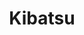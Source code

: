 ---
layout: place
title: "Kibatsu"
permalink: /california/san-francisco/kibatsu.html
stateAbbr: CA
stateName: California
cityName: San Francisco
seo:
  name: "Kibatsu"
  type: Restaurant
  links: https://www.kibatsusushi.com/
description: "Kibatsu serves delicious sushi in San Francisco, California. Try fresh Japanese dishes for a great dining experience. Available for takeout, delivery, and dinner."
place_id: ChIJ_6lGs5OBhYARMZbrb4T5Os4
photos:
  - name: >-
      places/ChIJ_6lGs5OBhYARMZbrb4T5Os4/photos/AeeoHcKpg-s-0hcfQpTYwKMuSaXHVBLbfFK2izO3EBcjaJizgIECLfgIflTRfcsfAIx9t2jvZJ1sn7TDZQ8a4BeF9344QAwpgPbHxs_S4KFrNOqAcqeC7YN01xefAYOeYr7SaAOCeznrUC_8kkxwMZK0a3KHOzkWgUcZg2v3IGLL4ElPFZWaOBTB5x43QTGbVMeGG_zvqJnel2l2MxlXzBdklWZt2FIpdvgSpg02yTkrsU9FbEzN28BHjaY67gHn4BohuMj-dhzmbDw6etnKkAhH640h7rkhfbdKfKHGxYrR3AjNdWdkRPqNMGKLovEMCxOCRLjGDlM47rEngxZTx1sm-tbkjyYDyitxhMMCMD5oimwlO6LcoQm7wARoJUgGrwHh3sqilZCzoqNZM3lqXkX22YUDWOv5OmxhD1ZxCvOJfqK6LfFD
    widthPx: 3024
    heightPx: 4032
    authorAttributions:
      - displayName: Seulgi Kim
        uri: https://maps.google.com/maps/contrib/115461098368567376433
        photoUri: >-
          https://lh3.googleusercontent.com/a-/ALV-UjUA0UHtfAm4sfCqLSMxgtBRqazsTR-YdAQfFikYbq1Xx2y8upc-=s100-p-k-no-mo
    flagContentUri: >-
      https://www.google.com/local/imagery/report/?cb_client=maps_api_places.places_api&image_key=!1e10!2sCIHM0ogKEICAgMCItN7JpQE&hl=en-US
    googleMapsUri: >-
      https://www.google.com/maps/place//data=!3m4!1e2!3m2!1sCIHM0ogKEICAgMCItN7JpQE!2e10!4m2!3m1!1s0x80858193b346a9ff:0xce3af9846feb9631
  - name: >-
      places/ChIJ_6lGs5OBhYARMZbrb4T5Os4/photos/AeeoHcJTNJZuWwlDZWvfIeM3JgOuXudJwVRo68R5rzdeFX8mrPVMLFtGTIJJupO5rezcUhELM-YF0tl2nOw9ZYXIVocZfvKMwxqnCS3RCTKF3C8Qjlq8AXdtMivmeSuLSUN6FHTHOGLa3lewksn4pDKWBs-2heM3hWtESmqtvp3bni87nXfPDUr7ig-d1MJK52zU7bfueS7gtGngfrTfU6njNv-YkRDGaX36exU0hA2hDaXCg7dUDkjj8a-84YG5X7-as6-mx_us2Q6PmjFZnSI6ghjVfXFUg9DNZkmyxB-1JLjQJx_LS5-XTskcb-ktyoAk1jw1buxMrzKu6B9N4qvrdPqGnS5FILmqjXUqg5EdxQASBhuAq1pujUxNkMLEn3fdkuc6oPr-Uz5lQp90IxXzItf4UxXLHo-NZx7cLl90yPJr3xGC
    widthPx: 4032
    heightPx: 3024
    authorAttributions:
      - displayName: Shannon Thomson
        uri: https://maps.google.com/maps/contrib/109929816561140356864
        photoUri: >-
          https://lh3.googleusercontent.com/a-/ALV-UjX-KZAY6N9bde4MF2DMFs5-uxyr31VkWG7Yy7YT8MuGX9rXygroVA=s100-p-k-no-mo
    flagContentUri: >-
      https://www.google.com/local/imagery/report/?cb_client=maps_api_places.places_api&image_key=!1e10!2sCIHM0ogKEICAgIDa2N6ipQE&hl=en-US
    googleMapsUri: >-
      https://www.google.com/maps/place//data=!3m4!1e2!3m2!1sCIHM0ogKEICAgIDa2N6ipQE!2e10!4m2!3m1!1s0x80858193b346a9ff:0xce3af9846feb9631
  - name: >-
      places/ChIJ_6lGs5OBhYARMZbrb4T5Os4/photos/AeeoHcIfX1qD1a3Fa2NM0w3qOXqZ_R2iotCGzey70ZMsyIsVwe_Vru973srdFs0ivboW0AYE3AgKbcgHj3r_8Q2L4cjinIlnkyKeGntKIIhZH0RmcE54csNqwWomHND87PmfzQ_TK5lB6HHZEq0qrKyokPYrQMAWMJx_6BQ_AJrk5PqTcW-Ck4VugidFc1rwfWpHoLsXmfVR_cPMZNH3w6Pxnh9MptHFxJEX9EbfR-Urvg8Anjj7fINn1zY-1fyM5WJicUaLVip5yGyOPfUKGz_wvp8xq60-XNJtbVQ3OFp6VIU3ELncT-_vy4wJehFImA4V2H8X3vMVD0RV9Ff2eKYXE0MoJBqtLNeMnAsfavquWG1OCgOycH1r4u5fK3vV1BeXxpk1WiD_Wonvxhun2TfXEyiidBd15CjFHWazy7w3_49Qvw
    widthPx: 3024
    heightPx: 4032
    authorAttributions:
      - displayName: Seulgi Kim
        uri: https://maps.google.com/maps/contrib/115461098368567376433
        photoUri: >-
          https://lh3.googleusercontent.com/a-/ALV-UjUA0UHtfAm4sfCqLSMxgtBRqazsTR-YdAQfFikYbq1Xx2y8upc-=s100-p-k-no-mo
    flagContentUri: >-
      https://www.google.com/local/imagery/report/?cb_client=maps_api_places.places_api&image_key=!1e10!2sCIHM0ogKEICAgMCItN7JVQ&hl=en-US
    googleMapsUri: >-
      https://www.google.com/maps/place//data=!3m4!1e2!3m2!1sCIHM0ogKEICAgMCItN7JVQ!2e10!4m2!3m1!1s0x80858193b346a9ff:0xce3af9846feb9631
  - name: >-
      places/ChIJ_6lGs5OBhYARMZbrb4T5Os4/photos/AeeoHcIt8NYObYTkWzVWrPAyWaHfsMP2EIjuDXH1D05jgMFhZ3XcZjSNMS1UnNQL94bewf6ckDz42IqI7oOuum3xuH5I9sVezQmXL2bj-K9Hbp4wBOVoSPipdpN4OeGV9Lwq5ySfqTQ-aaHL6EgGW8g_PFjmaJiN3Zp4CpjchJsaO4WNBZgU1-AFC8kwnqnJHybcqiUQIr2x5nZqUUGj0kOw7VxDGk4kNy6c2XAeBD_2Hcvij6UONQiJ5qY68lCA0SJz32rCOgWaY6g2jrLuShYvmPCp1CM-fdyjlWZCpNrrnzxvLoXRITuIcJg5Xg2V_NCMNcJZHlaiaPstxJCHbqVQrvg3_LBh_6N1uPZ7C4iE5Zpt5eVBsU8qr_2M7MImFwpdZKcSOi2j6JxRzDy3C7-XcOhnfo2d8B-4WkCIEpTlqWPmarU1
    widthPx: 3024
    heightPx: 4032
    authorAttributions:
      - displayName: Seulgi Kim
        uri: https://maps.google.com/maps/contrib/115461098368567376433
        photoUri: >-
          https://lh3.googleusercontent.com/a-/ALV-UjUA0UHtfAm4sfCqLSMxgtBRqazsTR-YdAQfFikYbq1Xx2y8upc-=s100-p-k-no-mo
    flagContentUri: >-
      https://www.google.com/local/imagery/report/?cb_client=maps_api_places.places_api&image_key=!1e10!2sCIHM0ogKEICAgMCItN7JlQE&hl=en-US
    googleMapsUri: >-
      https://www.google.com/maps/place//data=!3m4!1e2!3m2!1sCIHM0ogKEICAgMCItN7JlQE!2e10!4m2!3m1!1s0x80858193b346a9ff:0xce3af9846feb9631
  - name: >-
      places/ChIJ_6lGs5OBhYARMZbrb4T5Os4/photos/AeeoHcIPzmlICV3Lh1FTRG7EjNeHKDQ25YcbGAUucijdHoD8PP-DRldDJvPGvMQeNMgdCRaH3ViKCqzY4HOplqiMHT2Hxe4eljJKeavGg_hyFut5EhtN8_j1IAxg9xNBX_zi3QPvQTuxPDDsfoNLZGAqQgx82Hr-m19s8bnKVfl7MNSmRfJfjBWNBpNPQSy8AuLf931qZRkVj_niV53tDpbSP6VFzoQ-b9y5GMovzO_zMQlfY_yQWe9YqM95hNNt1r5_DeXPDKERu8tZjXG0FjXly54i2pp215JxaJaRC2Y7jBWrOLZwqbETIFkRxlI1vCq2JCN3rLPS2xVTkQwqFTBqxNM0k8RQfDSPZb3l6VnsWjhEAC026BWElYMxmrrF6yHMMamOHBwe-gZpKLkQvo6Phae8Oz6hoVBEgVqRTwkzYNrMqN_E
    widthPx: 3024
    heightPx: 4032
    authorAttributions:
      - displayName: Douglas and Anita Scribner
        uri: https://maps.google.com/maps/contrib/105843526320843140438
        photoUri: >-
          https://lh3.googleusercontent.com/a-/ALV-UjUZzvA82NgBXAynrdiylDYlBZCl0m_ViNahPmEffaCffBjHJMvG=s100-p-k-no-mo
    flagContentUri: >-
      https://www.google.com/local/imagery/report/?cb_client=maps_api_places.places_api&image_key=!1e10!2sCIHM0ogKEICAgMDgzoaA2QE&hl=en-US
    googleMapsUri: >-
      https://www.google.com/maps/place//data=!3m4!1e2!3m2!1sCIHM0ogKEICAgMDgzoaA2QE!2e10!4m2!3m1!1s0x80858193b346a9ff:0xce3af9846feb9631
  - name: >-
      places/ChIJ_6lGs5OBhYARMZbrb4T5Os4/photos/AeeoHcKwMeAu5Ug2lzSsuddx8iDr51QQB5fDvsOL5OJUAg5AW0Gaq5-MMZ4tAgoRG18RDOvbuogrPLUPRJmwcdJ9tp8huyIy2r2BKZm4FsYGTbV9j3Wh0YD4lmvRb5CRzqaG4fzbEWexSX1KJLDdNUPcYY2xY61aSA8OPa6vdfjIN2uVKZA8_T7fKOKzQWMME_hcl_dEgBFlu-SlsxdPvzivyzWrA_F7kxWXoKLw3eeCUlMXAfXpkQxIniAA_PHEw63ILqoVjy7ViVyhRdfKCnGw78g7gH0sPJ54x5cAT4RL7ryt3gOQU2vSLYVvMpW1YychfNddxTMmxpp-8r2Yn3GODMz4MDgxTkYJJ_qDU5II2NBeX9r9UYgX2qVpLLwpVxx8LNZsbj_RgpmkPjfniOese-5IFkjOjIfxP_q6jObLTKUZBA
    widthPx: 3024
    heightPx: 4032
    authorAttributions:
      - displayName: Jamie Li
        uri: https://maps.google.com/maps/contrib/110752520170306754861
        photoUri: >-
          https://lh3.googleusercontent.com/a-/ALV-UjURuO-V_R2BAMq8h4T4MgX-Ny4sQ8CBKULZwaapIj8IhxpedBm_=s100-p-k-no-mo
    flagContentUri: >-
      https://www.google.com/local/imagery/report/?cb_client=maps_api_places.places_api&image_key=!1e10!2sCIHM0ogKEICAgID7_Ne3Uw&hl=en-US
    googleMapsUri: >-
      https://www.google.com/maps/place//data=!3m4!1e2!3m2!1sCIHM0ogKEICAgID7_Ne3Uw!2e10!4m2!3m1!1s0x80858193b346a9ff:0xce3af9846feb9631
  - name: >-
      places/ChIJ_6lGs5OBhYARMZbrb4T5Os4/photos/AeeoHcJ46ugzfE3hvnKBQit3IQYSi9ShUb6JkHzXf0_Y50VY9tCfJx9WVSrwntIHFoVg3zaAwlhbP8I_iN9yCq9-PyBNS-UJYL7D3Zt_G_6-MOTp2FW0xYRYE2Iv_MJXJUGLpZLsud-ZX7tpWwzn-lF2OF4cXzserHa0Kkdw9Lam4P4oMbDhuySsdUijX-pXvRZXXW2tfnjJzkc2r_7ZNdfy8Xn69wBwNLRYUPldOBvxgUFPZnVwsvNNJcHvCJyFZn0NZvUHBVHnaScdNYlUZA8P7XxGC9BTezNc_tfmEySOHaHAN1VxJUK-Q1aNhVZgueEWWqYVesDFFgTTV-TIm4uAZRgASkKaMru2nKIXwsBtAsQSnW320tbXE2w2FW2dLEt0nkcgVvCSXuffcdRqyn5YyjrtOm6eSVB0J_ZgoH_lsRHXUA
    widthPx: 3600
    heightPx: 4800
    authorAttributions:
      - displayName: ayush kalani
        uri: https://maps.google.com/maps/contrib/104431593662302929240
        photoUri: >-
          https://lh3.googleusercontent.com/a-/ALV-UjUl87MXaBoKVCghSNlXZZTzBrMJx3c329RGyqLscBxl324jlEdHKQ=s100-p-k-no-mo
    flagContentUri: >-
      https://www.google.com/local/imagery/report/?cb_client=maps_api_places.places_api&image_key=!1e10!2sCIHM0ogKEICAgICdjfj1RQ&hl=en-US
    googleMapsUri: >-
      https://www.google.com/maps/place//data=!3m4!1e2!3m2!1sCIHM0ogKEICAgICdjfj1RQ!2e10!4m2!3m1!1s0x80858193b346a9ff:0xce3af9846feb9631
  - name: >-
      places/ChIJ_6lGs5OBhYARMZbrb4T5Os4/photos/AeeoHcKvVs3OTnGNnjcBJm6JjDE-VydYt8N0CqGdnxkvQBFfjQOsZca_q4_DPQLB3fUk59FSdbKwWagcEk7aSgv_px4O6Ms2Caypm5e2A3qiKRJs4pYpHjpKIeNfzLuuywHTlX09JcHHQYaKazx6tvbMD-CdVtkK0JovOrZlxmrDpKEF8ub-N_b6_UFH7C3hLFCwfNWzOLJG9S0cG-_nui66mhA6UOFlTj5EiOvTCr_o_nggc57L_gTpLnMICjQ1Mj1ChJscWIe6ZuPoxoOYSo_cgVrzniwelx04W5l8TwoNP5-l_4MIdfxb6QjVtINcR2CUKveEBPLMubhkOfNwh215C9m_NEoaHvDdl8LRse7JdwZn9j292Iipfc7mw3Umc0WHFYqBcS4Gw26ldueHWpofwTZ_UrmSwFjws0V7j0X_bWQwRg
    widthPx: 3024
    heightPx: 4032
    authorAttributions:
      - displayName: Marisa C
        uri: https://maps.google.com/maps/contrib/104284091861518911089
        photoUri: >-
          https://lh3.googleusercontent.com/a/ACg8ocKau959tkPs1LHwY1zSG6X7MLPkYTweGL0dVdQuhWG4pUxg2w=s100-p-k-no-mo
    flagContentUri: >-
      https://www.google.com/local/imagery/report/?cb_client=maps_api_places.places_api&image_key=!1e10!2sCIHM0ogKEICAgIDF346oXg&hl=en-US
    googleMapsUri: >-
      https://www.google.com/maps/place//data=!3m4!1e2!3m2!1sCIHM0ogKEICAgIDF346oXg!2e10!4m2!3m1!1s0x80858193b346a9ff:0xce3af9846feb9631
  - name: >-
      places/ChIJ_6lGs5OBhYARMZbrb4T5Os4/photos/AeeoHcKPppMXwjeJ3aF1LzOL2mRFGh0pDdjp8y19z-YAs73GZaTrsVtTCVvJFKbJr8UKmoDvxY0OiT-R70vHF1Up2y5CqHaW8yPlQBeemocGeoF3URyny-SqFR3Ao8NZ46UJeihRXtur0vJ31TV3jay-vazvKm7psAqm4eyEUt_YDLqVcuR9tDEU7Ky1LbmZ0MS5dVIRo9Md4YGuU70ITFU6qYTG8y74vwJLO_UmOkyzKJhc0X0bjBeNUNeu6vUfNprn5wlxP426Af61_VdpfmfDe_Si_LuRLveEAungalo1cHL8T0X6SGZx5MVL3eLT6PQA4R5pBsSqofroMJUPv8HoVrR3O2CM6T43SvKNIYtTVxtYqbg57SCgrLXmMVzV7vUudteFl5kzHP3nrnGF4Tc5byw-XxjLqMRcIjgl_7gbbnyUHIY
    widthPx: 4080
    heightPx: 3072
    authorAttributions:
      - displayName: Ryan Miller-Plack
        uri: https://maps.google.com/maps/contrib/110877722696095864041
        photoUri: >-
          https://lh3.googleusercontent.com/a-/ALV-UjUwUz6lBo-sUoFfIpnsQkTjVkrM127smicZEy4VwiU9jmSUoHN5Kg=s100-p-k-no-mo
    flagContentUri: >-
      https://www.google.com/local/imagery/report/?cb_client=maps_api_places.places_api&image_key=!1e10!2sCIHM0ogKEICAgICzuPnhvQE&hl=en-US
    googleMapsUri: >-
      https://www.google.com/maps/place//data=!3m4!1e2!3m2!1sCIHM0ogKEICAgICzuPnhvQE!2e10!4m2!3m1!1s0x80858193b346a9ff:0xce3af9846feb9631
  - name: >-
      places/ChIJ_6lGs5OBhYARMZbrb4T5Os4/photos/AeeoHcJ5yBg9gt92gGKh6v0fUvz5Hd9B-AdNnTNhclM2YIUL3fb31L8ubjjhJTF1T4q5l43TggSqmHpytPG48-_WkKeIK4dYPXzzph-v0GKkOofvuEdxegewq54WHSJ8Zj1Uy8owNrIcgLVG1dFNBPGSffsNQWB17wQ7JAU18Z7vr6NfM6gfidIWUaBKZcI0ahC-HHCQBiMNkWoyGfDn4CK3NcIJFE3RVLLjBDVwsw2AmlWPVDBMJeJQ6Y5LH-J4k301Czh7ForJ02nFnIHtNXkiSezc_wRft_Z1rn4nZpQYsDipdPwnycrBRoo-tPumE3aSqbMFTjPnTf5k9vWj4I_ojArPOVBEgyk0LMSAM4P_iGcBLUmTZ2Fz9tRF1AMPakthTyDAXsts27MiO8nv7TbcE3Xpg_6RcB8fxUpMOLG5K8dj1Q
    widthPx: 2268
    heightPx: 4032
    authorAttributions:
      - displayName: Tina Pak
        uri: https://maps.google.com/maps/contrib/112470504748656537896
        photoUri: >-
          https://lh3.googleusercontent.com/a-/ALV-UjWBzpRgDlGqP3rBA0JSjo2YGiLJB9BbA1jmQz-G2Rr6whNM6Zli9g=s100-p-k-no-mo
    flagContentUri: >-
      https://www.google.com/local/imagery/report/?cb_client=maps_api_places.places_api&image_key=!1e10!2sCIHM0ogKEICAgICHgKXBUQ&hl=en-US
    googleMapsUri: >-
      https://www.google.com/maps/place//data=!3m4!1e2!3m2!1sCIHM0ogKEICAgICHgKXBUQ!2e10!4m2!3m1!1s0x80858193b346a9ff:0xce3af9846feb9631
address: 400 Haight St, San Francisco, CA 94117, USA
street: 400 Haight St
city: San Francisco
state: CA
zip: '94117'
country: USA
neighborhood: Lower Haight
latitude: '37.772484'
longitude: '-122.429007'
accessibility_options:
  wheelchairAccessibleParking: false
  wheelchairAccessibleSeating: true
business_status: OPERATIONAL
name: Kibatsu
google_maps_links:
  directionsUri: >-
    https://www.google.com/maps/dir//''/data=!4m7!4m6!1m1!4e2!1m2!1m1!1s0x80858193b346a9ff:0xce3af9846feb9631!3e0
  placeUri: https://maps.google.com/?cid=14860464267671082545
  writeAReviewUri: >-
    https://www.google.com/maps/place//data=!4m3!3m2!1s0x80858193b346a9ff:0xce3af9846feb9631!12e1
  reviewsUri: >-
    https://www.google.com/maps/place//data=!4m4!3m3!1s0x80858193b346a9ff:0xce3af9846feb9631!9m1!1b1
  photosUri: >-
    https://www.google.com/maps/place//data=!4m3!3m2!1s0x80858193b346a9ff:0xce3af9846feb9631!10e5
primary_type: Japanese Restaurant
opening_hours:
  regular: null
  current: null
secondary_opening_hours:
  regular:
    weekdayDescriptions: null
    type: null
  current:
    weekdayDescriptions: null
    type: null
phone: (415) 872-9636
price_level: PRICE_LEVEL_MODERATE
price_range: $50 &ndash; $100
rating: '4.5'
rating_count: 210
website: https://www.kibatsusushi.com/
reviews:
  - name: >-
      places/ChIJ_6lGs5OBhYARMZbrb4T5Os4/reviews/ChZDSUhNMG9nS0VJQ0FnTURnem9hQUNREAE
    relativePublishTimeDescription: a month ago
    rating: 5
    text:
      text: >-
        The other night, we had a wonderful dinner, at Kibatsu. I don’t know
        when I’ve had such an amazing omakase set!


        The restaurant is tastefully decorated and the lovely lighting lends to
        a feeling of intimacy! Table settings were unique for each dish
        presented and the staff were warm and attentive!


        Roy was fabulous in creating innovative and unusual dishes for us on our
        Omakase, though we added a few items! The selection of seafood was
        delicious and aesthetically beautiful! It included many types of fish
        that are rare for sushi restaurants to serve outside of Japan. The crab
        broth was absolutely delicious and the steak and cloud mushrooms,
        followed by caviar embellished ice cream cones were a fabulous ending to
        a delectable seafood meal!


        Will definitely be back to this restaurant when I am in town!!!😉
      languageCode: en
    originalText:
      text: >-
        The other night, we had a wonderful dinner, at Kibatsu. I don’t know
        when I’ve had such an amazing omakase set!


        The restaurant is tastefully decorated and the lovely lighting lends to
        a feeling of intimacy! Table settings were unique for each dish
        presented and the staff were warm and attentive!


        Roy was fabulous in creating innovative and unusual dishes for us on our
        Omakase, though we added a few items! The selection of seafood was
        delicious and aesthetically beautiful! It included many types of fish
        that are rare for sushi restaurants to serve outside of Japan. The crab
        broth was absolutely delicious and the steak and cloud mushrooms,
        followed by caviar embellished ice cream cones were a fabulous ending to
        a delectable seafood meal!


        Will definitely be back to this restaurant when I am in town!!!😉
      languageCode: en
    authorAttribution:
      displayName: Douglas and Anita Scribner
      uri: https://www.google.com/maps/contrib/105843526320843140438/reviews
      photoUri: >-
        https://lh3.googleusercontent.com/a-/ALV-UjUZzvA82NgBXAynrdiylDYlBZCl0m_ViNahPmEffaCffBjHJMvG=s128-c0x00000000-cc-rp-mo
    publishTime: '2025-02-24T19:11:53.171179Z'
    flagContentUri: >-
      https://www.google.com/local/review/rap/report?postId=ChZDSUhNMG9nS0VJQ0FnTURnem9hQUNREAE&d=17924085&t=1
    googleMapsUri: >-
      https://www.google.com/maps/reviews/data=!4m6!14m5!1m4!2m3!1sChZDSUhNMG9nS0VJQ0FnTURnem9hQUNREAE!2m1!1s0x80858193b346a9ff:0xce3af9846feb9631
  - name: >-
      places/ChIJ_6lGs5OBhYARMZbrb4T5Os4/reviews/ChZDSUhNMG9nS0VJQ0FnTUNJdE43SlJREAE
    relativePublishTimeDescription: 2 weeks ago
    rating: 5
    text:
      text: |-
        Excellent sushi quality esp for its price.
        Highly recommend sake sushi and toro temaki.

        Friendly and attentive staff.
      languageCode: en
    originalText:
      text: |-
        Excellent sushi quality esp for its price.
        Highly recommend sake sushi and toro temaki.

        Friendly and attentive staff.
      languageCode: en
    authorAttribution:
      displayName: Seulgi Kim
      uri: https://www.google.com/maps/contrib/115461098368567376433/reviews
      photoUri: >-
        https://lh3.googleusercontent.com/a-/ALV-UjUA0UHtfAm4sfCqLSMxgtBRqazsTR-YdAQfFikYbq1Xx2y8upc-=s128-c0x00000000-cc-rp-mo-ba5
    publishTime: '2025-03-30T17:45:24.356971Z'
    flagContentUri: >-
      https://www.google.com/local/review/rap/report?postId=ChZDSUhNMG9nS0VJQ0FnTUNJdE43SlJREAE&d=17924085&t=1
    googleMapsUri: >-
      https://www.google.com/maps/reviews/data=!4m6!14m5!1m4!2m3!1sChZDSUhNMG9nS0VJQ0FnTUNJdE43SlJREAE!2m1!1s0x80858193b346a9ff:0xce3af9846feb9631
  - name: >-
      places/ChIJ_6lGs5OBhYARMZbrb4T5Os4/reviews/ChZDSUhNMG9nS0VJQ0FnSUNuMUkyOEZBEAE
    relativePublishTimeDescription: 6 months ago
    rating: 5
    text:
      text: >-
        Kibatsu is a really special place, one of SF’s best sushi restaurants.
        We’ve come here multiple times now and the food is always spectacular
        with overflowing pieces of fresh fish. Some of their dishes are super
        creative - most recently we had a skewer with tempura lion’s mane
        mushroom that tasted like steak! Chanel (the owner) is SO kind. We can’t
        wait to come back!
      languageCode: en
    originalText:
      text: >-
        Kibatsu is a really special place, one of SF’s best sushi restaurants.
        We’ve come here multiple times now and the food is always spectacular
        with overflowing pieces of fresh fish. Some of their dishes are super
        creative - most recently we had a skewer with tempura lion’s mane
        mushroom that tasted like steak! Chanel (the owner) is SO kind. We can’t
        wait to come back!
      languageCode: en
    authorAttribution:
      displayName: Cynthia Wu
      uri: https://www.google.com/maps/contrib/105279430279644613185/reviews
      photoUri: >-
        https://lh3.googleusercontent.com/a-/ALV-UjVGe0NhUBIqwML8UJvaSbjhYkzAe1mnvtCRIZaYEPsk9TKEz1lQQA=s128-c0x00000000-cc-rp-mo-ba3
    publishTime: '2024-09-23T06:51:48.924456Z'
    flagContentUri: >-
      https://www.google.com/local/review/rap/report?postId=ChZDSUhNMG9nS0VJQ0FnSUNuMUkyOEZBEAE&d=17924085&t=1
    googleMapsUri: >-
      https://www.google.com/maps/reviews/data=!4m6!14m5!1m4!2m3!1sChZDSUhNMG9nS0VJQ0FnSUNuMUkyOEZBEAE!2m1!1s0x80858193b346a9ff:0xce3af9846feb9631
  - name: >-
      places/ChIJ_6lGs5OBhYARMZbrb4T5Os4/reviews/ChdDSUhNMG9nS0VJQ0FnSUQ3X05mcnJBRRAB
    relativePublishTimeDescription: 7 months ago
    rating: 4
    text:
      text: >-
        We did the omakase experience and it was great! Some unique dishes, all
        were delicious though and we left VERY full. The pace is kind of
        strange, they were replacing our dishes with the next course quite
        quickly at first (we were one of the few ones there) and then there were
        some lulls later when it got more crowded. However the ambience is
        easygoing and we enjoyed good conversation while we waited- I also
        appreciate the intimate setting and that you don't have to yell to talk
        to your company. The most unique part was that when we got our ice cream
        dessert, it game with a piece of seared wagyu which was random but fun!
        Will definitely be back.
      languageCode: en
    originalText:
      text: >-
        We did the omakase experience and it was great! Some unique dishes, all
        were delicious though and we left VERY full. The pace is kind of
        strange, they were replacing our dishes with the next course quite
        quickly at first (we were one of the few ones there) and then there were
        some lulls later when it got more crowded. However the ambience is
        easygoing and we enjoyed good conversation while we waited- I also
        appreciate the intimate setting and that you don't have to yell to talk
        to your company. The most unique part was that when we got our ice cream
        dessert, it game with a piece of seared wagyu which was random but fun!
        Will definitely be back.
      languageCode: en
    authorAttribution:
      displayName: Jamie Li
      uri: https://www.google.com/maps/contrib/110752520170306754861/reviews
      photoUri: >-
        https://lh3.googleusercontent.com/a-/ALV-UjURuO-V_R2BAMq8h4T4MgX-Ny4sQ8CBKULZwaapIj8IhxpedBm_=s128-c0x00000000-cc-rp-mo-ba4
    publishTime: '2024-08-22T14:17:47.947254Z'
    flagContentUri: >-
      https://www.google.com/local/review/rap/report?postId=ChdDSUhNMG9nS0VJQ0FnSUQ3X05mcnJBRRAB&d=17924085&t=1
    googleMapsUri: >-
      https://www.google.com/maps/reviews/data=!4m6!14m5!1m4!2m3!1sChdDSUhNMG9nS0VJQ0FnSUQ3X05mcnJBRRAB!2m1!1s0x80858193b346a9ff:0xce3af9846feb9631
  - name: >-
      places/ChIJ_6lGs5OBhYARMZbrb4T5Os4/reviews/ChZDSUhNMG9nS0VJQ0FnTUR3ejVXeEJREAE
    relativePublishTimeDescription: 2 weeks ago
    rating: 1
    text:
      text: >-
        Worst sushi and Japanese dining experience in San Francisco after living
        here for 5 years . We ordered and waited for 30 minutes and then were
        told our fish is out of stock…. And the service is not friendly and
        definitely not recommended! They only serve white people.


        By the way, The nearby Nara is much better with authentic omakase.
      languageCode: en
    originalText:
      text: >-
        Worst sushi and Japanese dining experience in San Francisco after living
        here for 5 years . We ordered and waited for 30 minutes and then were
        told our fish is out of stock…. And the service is not friendly and
        definitely not recommended! They only serve white people.


        By the way, The nearby Nara is much better with authentic omakase.
      languageCode: en
    authorAttribution:
      displayName: Alex Liu
      uri: https://www.google.com/maps/contrib/113421617484220113997/reviews
      photoUri: >-
        https://lh3.googleusercontent.com/a-/ALV-UjXX_z7WZD04tLNzGd-REnCkQr3A3GmXX_9Ly8W3agOwuS-U8wxe5g=s128-c0x00000000-cc-rp-mo-ba3
    publishTime: '2025-03-29T02:53:50.706588Z'
    flagContentUri: >-
      https://www.google.com/local/review/rap/report?postId=ChZDSUhNMG9nS0VJQ0FnTUR3ejVXeEJREAE&d=17924085&t=1
    googleMapsUri: >-
      https://www.google.com/maps/reviews/data=!4m6!14m5!1m4!2m3!1sChZDSUhNMG9nS0VJQ0FnTUR3ejVXeEJREAE!2m1!1s0x80858193b346a9ff:0xce3af9846feb9631
parking_options: null
payment_options:
  acceptsCreditCards: true
  acceptsDebitCards: true
  acceptsCashOnly: false
allow_dogs: null
curbside_pickup: null
delivery: true
dine_in: true
good_for_children: false
good_for_groups: null
good_for_sports: false
live_music: false
menu_for_children: false
outdoor_seating: false
reservable: true
restroom: true
serves_beer: true
serves_breakfast: null
serves_brunch: null
serves_cocktails: null
serves_coffee: false
serves_dinner: true
serves_dessert: true
serves_lunch: null
serves_vegetarian_food: false
serves_wine: true
takeout: true
summary: null

---
